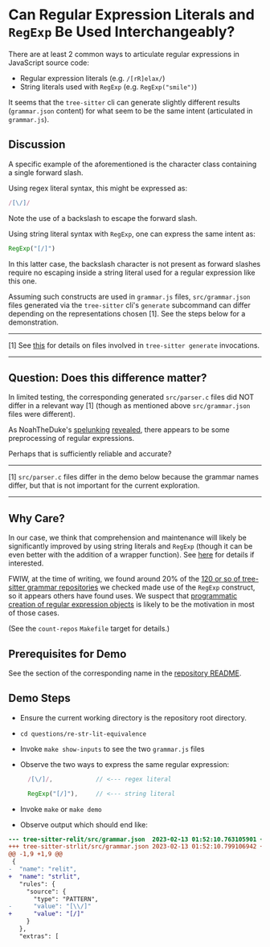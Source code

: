 # Can Regular Expression Literals and `RegExp` Be Used Interchangeably?

There are at least 2 common ways to articulate regular expressions in
JavaScript source code:

* Regular expression literals (e.g. `/[rR]elax/`)
* String literals used with `RegExp` (e.g. `RegExp("smile")`)

It seems that the `tree-sitter` cli can generate slightly different
results (`grammar.json` content) for what seem to be the same intent
(articulated in `grammar.js`).

## Discussion

A specific example of the aforementioned is the character class
containing a single forward slash.

Using regex literal syntax, this might be expressed as:

```js
/[\/]/
```

Note the use of a backslash to escape the forward slash.

Using string literal syntax with `RegExp`, one can express the same
intent as:

```js
RegExp("[/]")
```

In this latter case, the backslash character is not present as forward
slashes require no escaping inside a string literal used for a regular
expression like this one.

Assuming such constructs are used in `grammar.js` files,
`src/grammar.json` files generated via the `tree-sitter` cli's
`generate` subcommand can differ depending on the representations
chosen [1].  See the steps below for a demonstration.

---

[1] See [this](../generate-subcommand-files/README.md) for details on
files involved in `tree-sitter generate` invocations.

---

## Question: Does this difference matter?

In limited testing, the corresponding generated `src/parser.c` files
did NOT differ in a relevant way [1] (though as mentioned above
`src/grammar.json` files were different).

As NoahTheDuke's
[spelunking](https://github.com/sogaiu/tree-sitter-clojure/issues/40#issuecomment-1421040331)
[revealed](https://github.com/tree-sitter/tree-sitter/blob/5766b8a0a785ea34fceb479a94f7fe24c9daae2f/cli/src/generate/prepare_grammar/expand_tokens.rs#L63-L86),
there appears to be some preprocessing of regular expressions.

Perhaps that is sufficiently reliable and accurate?

---

[1] `src/parser.c` files differ in the demo below because the grammar
names differ, but that is not important for the current exploration.

---

## Why Care?

In our case, we think that comprehension and maintenance will likely
be significantly improved by using string literals and `RegExp`
(though it can be even better with the addition of a wrapper
function).  See
[here](https://github.com/sogaiu/tree-sitter-clojure/issues/40) for
details if interested.

FWIW, at the time of writing, we found around 20% of the [120 or so of
tree-sitter grammar repositories](../../ts-grammar-repositories.txt)
we checked made use of the `RegExp` construct, so it appears others
have found uses.  We suspect that [programmatic creation of regular
expression
objects](https://github.com/tree-sitter/tree-sitter/discussions/1815)
is likely to be the motivation in most of those cases.

(See the `count-repos` `Makefile` target for details.)

## Prerequisites for Demo

See the section of the corresponding name in the [repository
README](../../README.md).

## Demo Steps

* Ensure the current working directory is the repository root directory.
* `cd questions/re-str-lit-equivalence`
* Invoke `make show-inputs` to see the two `grammar.js` files
* Observe the two ways to express the same regular expression:

    ```js
      /[\/]/,            // <--- regex literal
    ```

    ```js
      RegExp("[/]"),     // <--- string literal
    ```
* Invoke `make` or `make demo`
* Observe output which should end like:

```diff
--- tree-sitter-relit/src/grammar.json	2023-02-13 01:52:10.763105901 +0000
+++ tree-sitter-strlit/src/grammar.json	2023-02-13 01:52:10.799106942 +0000
@@ -1,9 +1,9 @@
 {
-  "name": "relit",
+  "name": "strlit",
   "rules": {
     "source": {
       "type": "PATTERN",
-      "value": "[\\/]"
+      "value": "[/]"
     }
   },
   "extras": [
```

